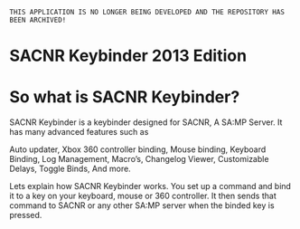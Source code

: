 `THIS APPLICATION IS NO LONGER BEING DEVELOPED AND THE REPOSITORY HAS BEEN ARCHIVED!`

SACNR Keybinder 2013 Edition
==================


So what is SACNR Keybinder?
==================
SACNR Keybinder is a keybinder designed for SACNR, A SA:MP Server. It has many advanced features such as

Auto updater, Xbox 360 controller binding, Mouse binding, Keyboard Binding, Log Management, Macro’s, Changelog Viewer, Customizable Delays, Toggle Binds, And more.

Lets explain how SACNR Keybinder works. You set up a command and bind it to a key on your keyboard, mouse or 360 controller. It then sends that command to SACNR or any other SA:MP server when the binded key is pressed.
